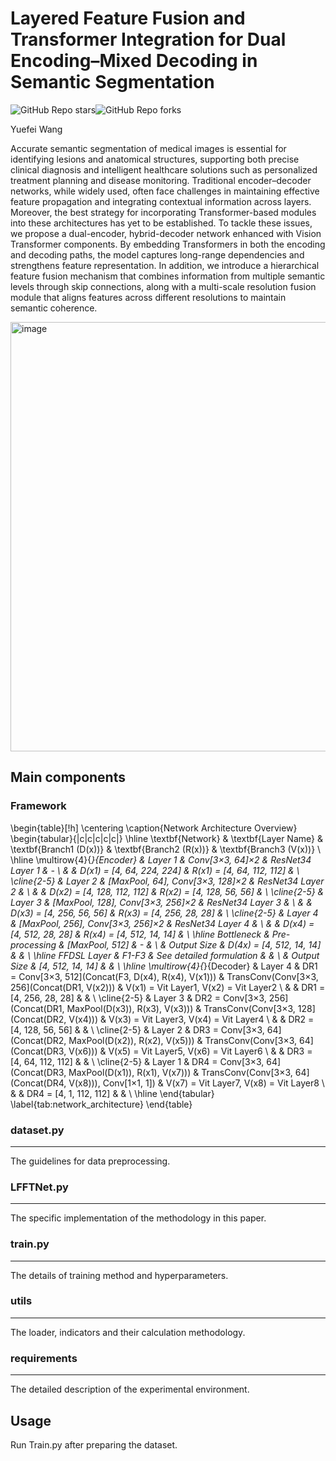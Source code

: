 # Layered Feature Fusion and Transformer Integration for Dual Encoding–Mixed Decoding in Semantic Segmentation

![GitHub Repo stars](https://img.shields.io/github/stars/YF-W/LFFTNet)![GitHub Repo forks](https://img.shields.io/github/forks/YF-W/LFFTNet)

Yuefei Wang

Accurate semantic segmentation of medical images is essential for identifying lesions and anatomical structures, supporting both precise clinical diagnosis and intelligent healthcare solutions such as personalized treatment planning and disease monitoring. Traditional encoder–decoder networks, while widely used, often face challenges in maintaining effective feature propagation and integrating contextual information across layers. Moreover, the best strategy for incorporating Transformer-based modules into these architectures has yet to be established. To tackle these issues, we propose a dual-encoder, hybrid-decoder network enhanced with Vision Transformer components. By embedding Transformers in both the encoding and decoding paths, the model captures long-range dependencies and strengthens feature representation. In addition, we introduce a hierarchical feature fusion mechanism that combines information from multiple semantic levels through skip connections, along with a multi-scale resolution fusion module that aligns features across different resolutions to maintain semantic coherence. 

<img width="1306" height="687" alt="image" src="https://github.com/user-attachments/assets/fb471623-d2cf-4540-9b42-6338860aa36f" />


## Main components

### Framework

\begin{table}[!h]
\centering
\caption{Network Architecture Overview}
\begin{tabular}{|c|c|c|c|c|}
\hline
\textbf{Network} & \textbf{Layer Name} & \textbf{Branch1 (D(x))} & \textbf{Branch2 (R(x))} & \textbf{Branch3 (V(x))} \\
\hline
\multirow{4}{*}{Encoder} 
& Layer 1 & Conv[3$\times$3, 64]$\times$2 & ResNet34 Layer 1 & - \\
& & D(x1) = [4, 64, 224, 224] & R(x1) = [4, 64, 112, 112] & \\
\cline{2-5}
& Layer 2 & [MaxPool, 64], Conv[3$\times$3, 128]$\times$2 & ResNet34 Layer 2 & \\
& & D(x2) = [4, 128, 112, 112] & R(x2) = [4, 128, 56, 56] & \\
\cline{2-5}
& Layer 3 & [MaxPool, 128], Conv[3$\times$3, 256]$\times$2 & ResNet34 Layer 3 & \\
& & D(x3) = [4, 256, 56, 56] & R(x3) = [4, 256, 28, 28] & \\
\cline{2-5}
& Layer 4 & [MaxPool, 256], Conv[3$\times$3, 256]$\times$2 & ResNet34 Layer 4 & \\
& & D(x4) = [4, 512, 28, 28] & R(x4) = [4, 512, 14, 14] & \\
\hline
Bottleneck & Pre-processing & [MaxPool, 512] & - & \\
& Output Size & D(4x) = [4, 512, 14, 14] & & \\
\hline
FFDSL Layer & F1-F3 & See detailed formulation & & \\
& Output Size & [4, 512, 14, 14] & & \\
\hline
\multirow{4}{*}{Decoder} 
& Layer 4 & DR1 = Conv[3$\times$3, 512](Concat(F3, D(x4), R(x4), V(x1))) & TransConv(Conv[3$\times$3, 256](Concat(DR1, V(x2))) & V(x1) = Vit Layer1, V(x2) = Vit Layer2 \\
& & DR1 = [4, 256, 28, 28] & & \\
\cline{2-5}
& Layer 3 & DR2 = Conv[3$\times$3, 256](Concat(DR1, MaxPool(D(x3)), R(x3), V(x3))) & TransConv(Conv[3$\times$3, 128](Concat(DR2, V(x4))) & V(x3) = Vit Layer3, V(x4) = Vit Layer4 \\
& & DR2 = [4, 128, 56, 56] & & \\
\cline{2-5}
& Layer 2 & DR3 = Conv[3$\times$3, 64](Concat(DR2, MaxPool(D(x2)), R(x2), V(x5))) & TransConv(Conv[3$\times$3, 64](Concat(DR3, V(x6))) & V(x5) = Vit Layer5, V(x6) = Vit Layer6 \\
& & DR3 = [4, 64, 112, 112] & & \\
\cline{2-5}
& Layer 1 & DR4 = Conv[3$\times$3, 64](Concat(DR3, MaxPool(D(x1)), R(x1), V(x7))) & TransConv(Conv[3$\times$3, 64](Concat(DR4, V(x8))), Conv[1$\times$1, 1]) & V(x7) = Vit Layer7, V(x8) = Vit Layer8 \\
& & DR4 = [4, 1, 112, 112] & & \\
\hline
\end{tabular}
\label{tab:network_architecture}
\end{table}


### dataset.py

------

The guidelines for data preprocessing.

### LFFTNet.py

------

The specific implementation of the methodology in this paper.

### train.py

------

The details of training method and hyperparameters.

### utils

------

The loader, indicators and their calculation methodology.

### requirements

------

The detailed description of the experimental environment.

## Usage

Run Train.py after preparing the dataset.
